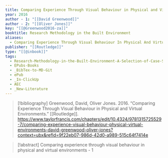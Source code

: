 ```yaml
---
title: Comparing Experience Through Visual Behaviour in Physical and Virtual Environments
year: 2016
author - 1: "[[David Greenwood]]"
author - 2: "[[Oliver Jones]]"
key: "[[@Greenwood2016-za]]"
booktitle: Research Methodology in the Built Environment
aliases:
  - Comparing Experience Through Visual Behaviour In Physical And Virtual Environments
publisher: "[[Routledge]]"
type: "[[@inbook]]"
tags:
  - Research-Methodology-in-the-Built-Environment-A-Selection-of-Case-Studies
  - EPubs-Books
  - _BibTex-to-MD-Git
  - ePub
  - _In-ClickUp
  - AEC
  - _New-Literature
---
```


> [!bibliography]
> Greenwood, David, Oliver Jones. 2016. “Comparing Experience Through Visual Behaviour in Physical and Virtual Environments.” [[Routledge]]. https://www.taylorfrancis.com/chapters/edit/10.4324/9781315725529-7/comparing-experience-visual-behaviour-physical-virtual-environments-david-greenwood-oliver-jones?context=ubx&refId=9f22eb07-986d-42d0-a989-515c64f7414e

> [!abstract]
> Comparing experience through visual behaviour in physical and virtual environments - 1